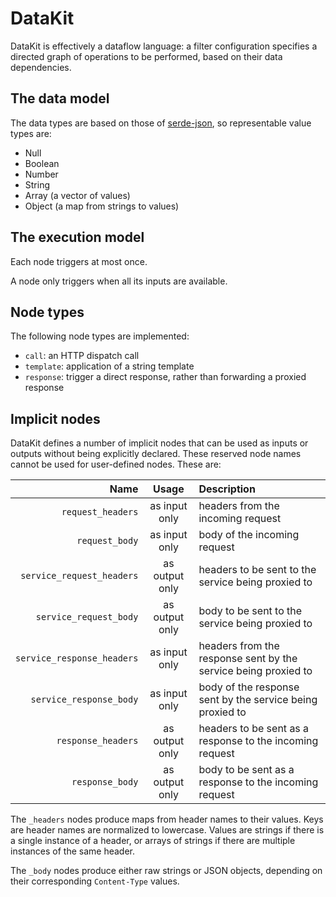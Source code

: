 # DataKit

DataKit is effectively a dataflow language: a filter configuration specifies a directed graph of
operations to be performed, based on their data dependencies.

## The data model

The data types are based on those of [serde-json], so representable value types are:

* Null
* Boolean
* Number
* String
* Array (a vector of values)
* Object (a map from strings to values)

## The execution model

Each node triggers at most once.

A node only triggers when all its inputs are available.

## Node types

The following node types are implemented:

* `call`: an HTTP dispatch call
* `template`: application of a string template
* `response`: trigger a direct response, rather than forwarding a proxied response

## Implicit nodes

DataKit defines a number of implicit nodes that can be used as inputs or outputs without being
explicitly declared. These reserved node names cannot be used for user-defined nodes. These are:

**Name**                    |  **Usage**     |  **Description**
---------------------------:|:--------------:|:------------------
`request_headers`           | as input only  | headers from the incoming request
`request_body`              | as input only  | body of the incoming request
`service_request_headers`   | as output only | headers to be sent to the service being proxied to
`service_request_body`      | as output only | body to be sent to the service being proxied to
`service_response_headers`  | as input only  | headers from the response sent by the service being proxied to
`service_response_body`     | as input only  | body of the response sent by the service being proxied to
`response_headers`          | as output only | headers to be sent as a response to the incoming request
`response_body`             | as output only | body to be sent as a response to the incoming request

The `_headers` nodes produce maps from header names to their values.
Keys are header names are normalized to lowercase.
Values are strings if there is a single instance of a header,
or arrays of strings if there are multiple instances of the same header.

The `_body` nodes produce either raw strings or JSON objects, depending on their corresponding
`Content-Type` values.

[serde-json]: https://docs.rs/serde_json/latest/serde_json/
